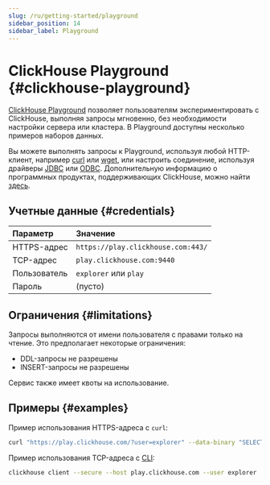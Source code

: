 ```yaml
---
slug: /ru/getting-started/playground
sidebar_position: 14
sidebar_label: Playground
---
```


# ClickHouse Playground {#clickhouse-playground}

[ClickHouse Playground](https://sql.clickhouse.com/play) позволяет пользователям экспериментировать с ClickHouse, выполняя запросы мгновенно, без необходимости настройки сервера или кластера.
В Playground доступны несколько примеров наборов данных.

Вы можете выполнять запросы к Playground, используя любой HTTP-клиент, например [curl](https://curl.haxx.se) или [wget](https://www.gnu.org/software/wget/), или настроить соединение, используя драйверы [JDBC](../interfaces/jdbc.md) или [ODBC](../interfaces/odbc.md). Дополнительную информацию о программных продуктах, поддерживающих ClickHouse, можно найти [здесь](../interfaces/index.md).

## Учетные данные {#credentials}

| Параметр            | Значение                           |
|:--------------------|:-----------------------------------|
| HTTPS-адрес         | `https://play.clickhouse.com:443/` |
| TCP-адрес           | `play.clickhouse.com:9440`         |
| Пользователь        | `explorer` или `play`              |
| Пароль              | (пусто)                            |

## Ограничения {#limitations}

Запросы выполняются от имени пользователя с правами только на чтение. Это предполагает некоторые ограничения:

-   DDL-запросы не разрешены
-   INSERT-запросы не разрешены

Сервис также имеет квоты на использование.

## Примеры {#examples}

Пример использования HTTPS-адреса с `curl`:

```bash
curl "https://play.clickhouse.com/?user=explorer" --data-binary "SELECT 'Play ClickHouse'"
```

Пример использования TCP-адреса с [CLI](../interfaces/cli.md):

``` bash
clickhouse client --secure --host play.clickhouse.com --user explorer
```
